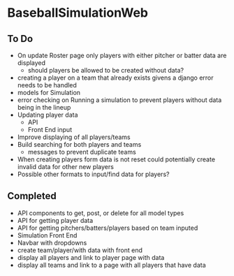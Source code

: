 # BaseballSimulationWeb

## To Do
* On update Roster page only players with either pitcher or batter data are displayed
  * should players be allowed to be created without data?
* creating a player on a team that already exists givens a django error needs to be handled
* models for Simulation
* error checking on Running a simulation to prevent players without data being in the lineup
* Updating player data
  * API
  * Front End input
* Improve displaying of all players/teams
* Build searching for both players and teams
  * messages to prevent duplicate teams
* When creating players form data is not reset could potentially create invalid data for other new players
* Possible other formats to input/find data for players?

## Completed
* API components to get, post, or delete for all model types
* API for getting player data
* API for getting pitchers/batters/players based on team inputed
* Simulation Front End
* Navbar with dropdowns
* create team/player/with data with front end
* display all players and link to player page with data
* display all teams and link to a page with all players that have data
